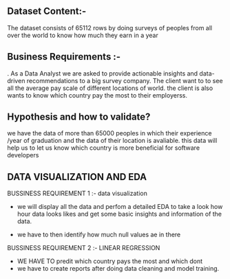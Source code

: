 ## Dataset Content:-

The dataset consists of 65112 rows by doing surveys of peoples from all over the world to know how much they earn in a year 

## Business Requirements :-

. As a Data Analyst we are asked to provide actionable insights and data-driven recommendations to a big survey company. The client want to to see all the average pay scale of different locations of world. the client is also wants to know which country pay the most to their employerss.

## Hypothesis and how to validate?

we have the data of more than 65000 peoples in which their experience /year of 
 graduation and the data of their location is avaliable. this data will help us to let us know which country is more beneficial for software developers

 ## DATA VISUALIZATION AND EDA

BUSSINESS REQUIREMENT 1 :- data visualization

* we will display all the data and perfom a detailed EDA to take a look how hour data looks likes and get some basic insights and information of the data.

* we have to then identify how much null values ae in there

BUSSINESS REQUIREMENT 2 :- LINEAR REGRESSION
* WE HAVE TO predit which country pays the most and which dont
* we have to create reports after doing data cleaning and model training.
  
 
